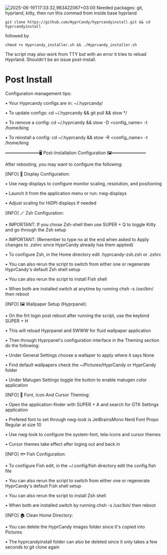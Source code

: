 ![2025-06-19T17:33:32,983422067+03:00](https://github.com/user-attachments/assets/671960f9-e5ec-42cd-a3ce-87c072ead1eb)
Needed packages: git, hyprland, kitty, then run this commad from inside base hyprland
```shell
git clone https://github.com/HyprCandy/hyprcandyinstall.git && cd hyprcandyinstall
```
followed by
```shell
chmod +x Hyprcandy_installer.sh && ./Hyprcandy_installer.sh
```
The script may also work from TTY but with an error it tries to reload Hyprland. Shouldn't be an issue post-install. 

# Post Install 

Configuration management tips:

• Your Hyprcandy configs are in: ~/.hyprcandy/

• To update configs: cd ~/.hyprcandy && git pull && stow */

• To remove a config: cd ~/.hyprcandy && stow -D <config_name> -t /home/king

• To reinstall a config: cd ~/.hyprcandy && stow -R <config_name> -t /home/king

═══════════🖥️  Post-Installation Configuration  🖼️═══════════

After rebooting, you may want to configure the following:

[INFO] 📱 Display Configuration:

• Use nwg-displays to configure monitor scaling, resolution, and positioning

• Launch it from the application menu or run: nwg-displays

• Adjust scaling for HiDPI displays if needed

[INFO] 🪄 Zsh Configuration:

• IMPORTANT: If you chose Zsh-shell then use SUPER + Q to toggle Kitty and go through the Zsh setup

• IMPORTANT: (Remember to type no at the end when asked to Apply changes to .zshrc since HyprCandy already has them applied)

• To configure Zsh, in the Home directory edit .hyprcandy-zsh.zsh or .zshrc

• You can also rerun the script to switch from either one or regenerate HyprCandy's default Zsh shell setup

• You can also rerun the script to install Fish shell

• When both are installed switch at anytime by running chsh -s /usr/bin/<name of shell> then reboot

[INFO] 🖼️ Wallpaper Setup (Hyprpanel):

• On the firt login post reboot after running the script, use the keybind SUPER + H

• This will reload Hyprpanel and SWWW for fluid wallpaper application

• Then through Hyprpanel's configuration interface in the Theming section do the following:

• Under General Settings choose a wallaper to apply where it says None

• Find default wallpapers check the ~/Pictures/HyprCandy or HyprCandy folder

• Under Matugen Settings toggle the button to enable matugen color application

[INFO] 🎨 Font, Icon And Cursor Theming:

• Open the application-finder with SUPER + A and search for GTK Settings application

• Prefered font to set through nwg-look is JetBrainsMono Nerd Font Propo Regular at size 10

• Use nwg-look to configure the system-font, tela-icons and cursor themes

• Cursor themes take effect after loging out and back in

[INFO] 🐟 Fish Configuration:

• To configure Fish edit, in the ~/.config/fish directory edit the config.fish file

• You can also rerun the script to switch from either one or regenerate HyprCandy's default Fish shell setup

• You can also rerun the script to install Zsh shell

• When both are installed switch by running chsh -s /usr/bin/<name of shell> then reboot

[INFO] 🏠 Clean Home Directory:

• You can delete the HyprCandy images folder since it's copied into Pictures

• The hyprcandyinstall folder can also be deleted since it only takes a few seconds to git clone again
